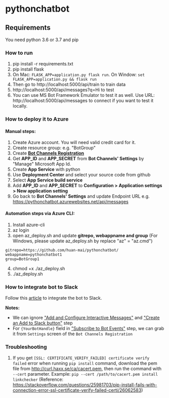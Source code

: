 # pythonchatbot

## Requirements
You need python 3.6 or 3.7 and pip

### How to run
1. pip install -r requirements.txt
2. pip install flask
3. On Mac: `FLASK_APP=application.py flask run`. On Window: `set FLASK_APP=application.py && flask run` 
4. Then go to http://localhost:5000/api/train to train data
5. http://localhost:5000/api/messages?q=Hi to test
6. You can use MS Bot Framework Emulator to test it as well. Use URL: http://localhost:5000/api/messages to connect if you want to test it locally.

### How to deploy it to Azure

#### Manual steps:
1. Create Azure account. You will need valid credit card for it.
2. Create resource group: e.g. "BotGroup"
3. Create **[Bot Channels Registration](https://docs.microsoft.com/en-us/azure/bot-service/bot-service-quickstart-registration?view=azure-bot-service-3.0)**
4. Get **APP_ID** and **APP_SECRET** from **Bot Channels' Settings** by "Manage" Microsoft App Id.
5. Create **App Service** with python
6. Use **Deployment Center** and select your source code from github
7. Select **App Service build service**
8. Add **APP_ID** and **APP_SECRET** to **Configuration > Application settings > New application setting**
9. Go back to **Bot Channels' Settings** and update Endpoint URL e.g. https://pythonchatbot.azurewebsites.net/api/messages

#### Automation steps via Azure CLI:
1. Install azure-cli
2. az login
3. open az_deploy.sh and update **gitrepo, webappname and group**
(For Windows, please update az_deploy.sh by replace "az" = "az.cmd")
```
gitrepo=https://github.com/huan-mai/pythonchatbot/
webappname=pythonchatbot1
group=BotGroup1
```
4. chmod +x ./az_deploy.sh
5. ./az_deploy.sh

### How to integrate bot to Slack
Follow this [article](https://docs.microsoft.com/en-us/azure/bot-service/bot-service-channel-connect-slack?view=azure-bot-service-4.0) to integrate the bot to Slack.

**Notes:**
- We can ignore ["Add and Configure Interactive Messages"](https://docs.microsoft.com/en-us/azure/bot-service/bot-service-channel-connect-slack?view=azure-bot-service-4.0#add-and-configure-interactive-messages-optional) and ["Create an Add to Slack button"](https://docs.microsoft.com/en-us/azure/bot-service/bot-service-channel-connect-slack?view=azure-bot-service-4.0#create-an-add-to-slack-button) step
- For `{YourBotHandle}` field in ["Subscribe to Bot Events"](https://docs.microsoft.com/en-us/azure/bot-service/bot-service-channel-connect-slack?view=azure-bot-service-4.0#subscribe-to-bot-events) step, we can grab it from `Settings` screen of the `Bot Channels Registration`

### Troubleshooting
1. If you get `[SSL: CERTIFICATE_VERIFY_FAILED] certificate verify failed` error when running `pip install` command, download the pem file from http://curl.haxx.se/ca/cacert.pem, then run the command with `--cert` parameter. Example: `pip --cert /path/to/cacert.pem install linkchecker`
(Reference: https://stackoverflow.com/questions/25981703/pip-install-fails-with-connection-error-ssl-certificate-verify-failed-certi/26062583)
